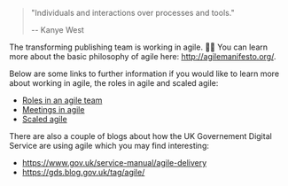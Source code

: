 >"Individuals and interactions over processes and tools."
>
>-- Kanye West

The transforming publishing team is working in agile. :ok_woman: You can learn more about the basic philosophy of agile here: http://agilemanifesto.org/.

Below are some links to further information if you would like to learn more about working in agile, the roles in agile and scaled agile: 
- [Roles in an agile team](https://www.scrumalliance.org/agile-resources/scrum-roles-demystified)
- [Meetings in agile](https://www.scrumalliance.org/learn-about-scrum/scrum-elearning-series/scrum-events)
- [Scaled agile](https://www.scaledagileframework.com/)

There are also a couple of blogs about how the UK Governement Digital Service are using agile which you may find interesting:
- https://www.gov.uk/service-manual/agile-delivery
- https://gds.blog.gov.uk/tag/agile/
